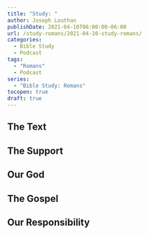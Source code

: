 ```yaml
---
title: "Study: "
author: Joseph Louthan
publishDate: 2021-04-10T06:00:00-06:00
url: /study-romans/2021-04-10-study-romans/
categories:
  - Bible Study
  - Podcast
tags:
  - "Romans"
  - Podcast
series:
  - "Bible Study: Romans"
tocopen: true
draft: true
---
```

## The Text

## The Support

## Our God

## The Gospel

## Our Responsibility

